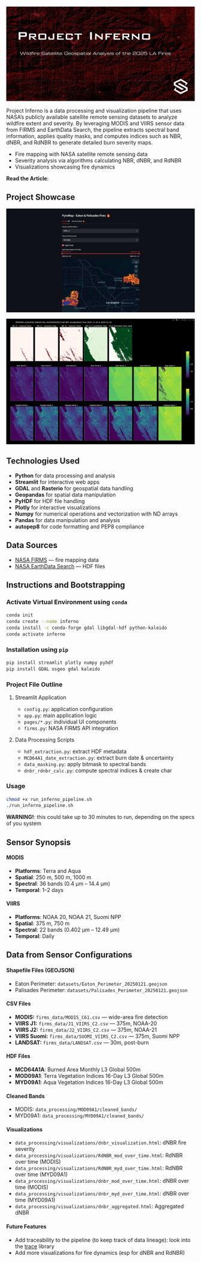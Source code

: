 ![Banner](https://github.com/stellaryx-labs/project-inferno/blob/main/captures/banner.png?raw=true)

Project Inferno is a data processing and visualization pipeline that uses NASA’s publicly available satellite remote sensing datasets to analyze wildfire extent and severity. By leveraging MODIS and VIIRS sensor data from FIRMS and EarthData Search, the pipeline extracts spectral band information, applies quality masks, and computes indices such as NBR, dNBR, and RdNBR to generate detailed burn severity maps.

- Fire mapping with NASA satellite remote sensing data  
- Severity analysis via algorithms calculating NBR, dNBR, and RdNBR  
- Visualizations showcasing fire dynamics  

**Read the Article**: 

## Project Showcase 
![Feature 1](https://github.com/stellaryx-labs/project-inferno/blob/main/captures/feature_1.png)

![Feature 2](https://github.com/stellaryx-labs/project-inferno/blob/main/captures/masking_display.png)

## Technologies Used
- **Python** for data processing and analysis  
- **Streamlit** for interactive web apps  
- **GDAL** and **Rasterio** for geospatial data handling  
- **Geopandas** for spatial data manipulation  
- **PyHDF** for HDF file handling
- **Plotly** for interactive visualizations
- **Numpy** for numerical operations and vectorization with ND arrays
- **Pandas** for data manipulation and analysis
- **autopep8** for code formatting and PEP8 compliance

## Data Sources
- [NASA FIRMS](https://firms.modaps.eosdis.nasa.gov/usfs/map/) — fire mapping data  
- [NASA EarthData Search](https://search.earthdata.nasa.gov/) — HDF files  

## Instructions and Bootstrapping

### Activate Virtual Environment using `conda`
```bash
conda init
conda create --name inferno
conda install -c conda-forge gdal libgdal-hdf python-kaleido
conda activate inferno
```

### Installation using `pip`
```bash
pip install streamlit plotly numpy pyhdf
pip install GDAL osgeo gdal kaleido
```

### Project File Outline
1. Streamlit Application
   - `config.py`: application configuration
   - `app.py`: main application logic
   - `pages/*.py`: individual UI components
   - `firms.py`: NASA FIRMS API integration

2. Data Processing Scripts
   - `hdf_extraction.py`: extract HDF metadata
   - `MCD64A1_date_extraction.py`: extract burn date & uncertainty
   - `data_masking.py`: apply bitmask to spectral bands
   - `dnbr_rdnbr_calc.py`: compute spectral indices & create char

### Usage 
```bash
chmod +x run_inferno_pipeline.sh
./run_inferno_pipeline.sh
```

**WARNING!**: this could take up to 30 minutes to run, depending on the specs of you system
## Sensor Synopsis

#### MODIS
- **Platforms**: Terra and Aqua
- **Spatial**: 250 m, 500 m, 1000 m
- **Spectral**: 36 bands (0.4 µm – 14.4 µm)
- **Temporal**: 1–2 days

#### VIIRS
- **Platforms**: NOAA 20, NOAA 21, Suomi NPP
- **Spatial**: 375 m, 750 m
- **Spectral**: 22 bands (0.402 µm – 12.49 µm)
- **Temporal**: Daily

## Data from Sensor Configurations
#### Shapefile Files  (GEOJSON)
- Eaton Perimeter: `datasets/Eaton_Perimeter_20250121.geojson`
- Palisades Perimeter: `datasets/Palisades_Perimeter_20250121.geojson`

#### CSV Files 
- **MODIS:** `firms_data/MODIS_C61.csv` — wide-area fire detection  
- **VIIRS J1:** `firms_data/J1_VIIRS_C2.csv` — 375m, NOAA-20  
- **VIIRS J2:** `firms_data/J2_VIIRS_C2.csv` — 375m, NOAA-21  
- **VIIRS Suomi:** `firms_data/SUOMI_VIIRS_C2.csv` — 375m, Suomi NPP  
- **LANDSAT:** `firms_data/LANDSAT.csv` — 30m, post-burn  

#### HDF Files
- **MCD64A1A**: Burned Area Monthly L3 Global 500m  
- **MOD09A1**: Terra Vegetation Indices 16-Day L3 Global 500m  
- **MYD09A1**: Aqua Vegetation Indices 16-Day L3 Global 500m  

#### Cleaned Bands
- MODIS: `data_processing/MOD09A1/cleaned_bands/`  
- MYD09A1: `data_processing/MYD09A1/cleaned_bands/`  

#### Visualizations
- `data_processing/visualizations/dnbr_visualization.html`: dNBR fire severity  
- `data_processing/visualizations/RdNBR_mod_over_time.html`: RdNBR over time (MODIS)  
- `data_processing/visualizations/RdNBR_myd_over_time.html`: RdNBR over time (MYD09A1)  
- `data_processing/visualizations/dnbr_mod_over_time.html`: dNBR over time (MODIS)  
- `data_processing/visualizations/dnbr_myd_over_time.html`: dNBR over time (MYD09A1)  
- `data_processing/visualizations/dnbr_aggregated.html`: Aggregated dNBR  

#### Future Features
- Add traceability to the pipeline (to keep track of data lineage): look into the [trace](https://docs.python.org/3/library/trace.html) library
- Add more visualizations for fire dynamics (esp for dNBR and RdNBR)

